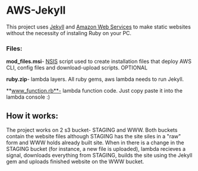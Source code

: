 # AWS-Jekyll

This project uses [Jekyll](https://jekyllrb.com) and [Amazon Web Services](https://aws.amazon.com) to make static websites without the necessity of instaling Ruby on your PC. 



### Files:
**mod_files.msi**- [NSIS](https://nsis.sourceforge.io/Main_Page) script used to create installation files that deploy AWS CLI, config files  and download-upload scripts. OPTIONAL

**ruby.zip**- lambda layers. All ruby gems, aws lambda needs to run Jekyll.

**www_function.rb**- lambda function code. Just copy paste it into the lambda console :)


## How it works:
The project works on 2 s3 bucket- STAGING and WWW. Both buckets contain the website files although STAGING has the site siles in a "raw" form and WWW holds already built site. When in there is a change in the STAGING bucket (for instance, a new file is uploaded), lambda recieves a signal, downloads everything from STAGING, builds the site using the Jekyll gem and uploads finished website on the WWW bucket.

